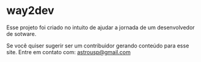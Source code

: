 # way2dev
Esse projeto foi criado no intuito de ajudar a jornada de um desenvolvedor de sotware. 

Se você quiser sugerir ser um contribuidor gerando conteúdo para esse site. Entre em contato com: astrousp@gmail.com
